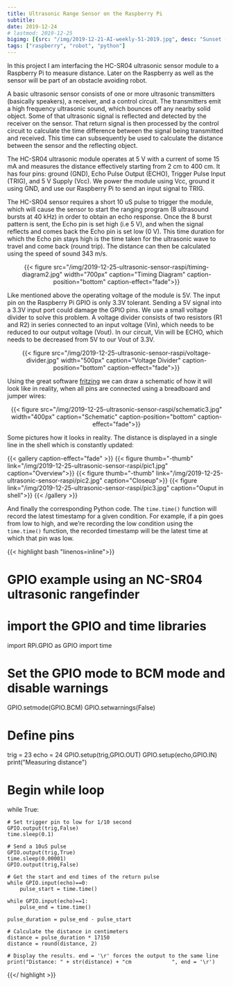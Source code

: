 ```yaml
---
title: Ultrasonic Range Sensor on the Raspberry Pi
subtitle: 
date: 2019-12-24
# lastmod: 2019-12-25
bigimg: [{src: "/img/2019-12-21-AI-weekly-51-2019.jpg", desc: "Sunset (2017)"}]
tags: ["raspberry", "robot", "python"]
---
```


In this project I am interfacing the HC-SR04 ultrasonic sensor module to a Raspberry Pi to measure distance. Later on the Raspberry as well as the sensor will be part of an obstacle avoiding robot.


<!--more-->


A basic ultrasonic sensor consists of one or more ultrasonic transmitters (basically speakers), a receiver, and a control circuit. The transmitters emit a high frequency ultrasonic sound, which bounces off any nearby solid object. Some of that ultrasonic signal is reflected and detected by the receiver on the sensor. That return signal is then processed by the control circuit to calculate the time difference between the signal being transmitted and received. This time can subsequently be used to calculate the distance between the sensor and the reflecting object.

The HC-SR04 ultrasonic module operates at 5 V with a current of some 15 mA and measures the distance effectively starting from 2 cm to 400 cm.  It has four pins: ground (GND), Echo Pulse Output (ECHO), Trigger Pulse Input (TRIG), and 5 V Supply (Vcc). We power the module using Vcc, ground it using GND, and use our Raspberry Pi to send an input signal to TRIG.

The HC-SR04 sensor requires a short 10 uS pulse to trigger the module, which will cause the sensor to start the ranging program (8 ultrasound bursts at 40 kHz) in order to obtain an echo response. Once the 8 burst pattern is sent, the Echo pin is set high (i.e 5 V), and when the signal reflects and comes back the Echo pin is set low (0 V). This time duration for which the Echo pin stays high is the time taken for the ultrasonic wave to travel and come back (round trip). The distance can then be calculated using the speed of sound 343 m/s.


<center>
{{< figure src="/img/2019-12-25-ultrasonic-sensor-raspi/timing-diagram2.jpg" width="700px" caption="Timing Diagram" caption-position="bottom" caption-effect="fade">}}
</center>


Like mentioned above the operating voltage of the module is 5V.  The input pin on the Raspberry Pi GPIO is only 3.3V tolerant. Sending a 5V signal into a 3.3V input port could damage the GPIO pins. We use a small voltage divider to solve this problem. A voltage divider consists of two resistors (R1 and R2) in series connected to an input voltage (Vin), which needs to be reduced to our output voltage (Vout). In our circuit, Vin will be ECHO, which needs to be decreased from 5V to our Vout of 3.3V.

<center>
{{< figure src="/img/2019-12-25-ultrasonic-sensor-raspi/voltage-divider.jpg" width="500px" caption="Voltage Divider" caption-position="bottom" caption-effect="fade">}}
</center>

Using the great software [fritzing](https://fritzing.org/home/) we can draw a schematic of how it will look like in reality, when all pins are connected using a breadboard and jumper wires:



<center>
{{< figure src="/img/2019-12-25-ultrasonic-sensor-raspi/schematic3.jpg" width="400px" caption="Schematic" caption-position="bottom" caption-effect="fade">}}
</center>

Some pictures how it looks in reality. The distance is displayed in a single line in the shell which is constantly updated:

{{< gallery caption-effect="fade" >}}
  {{< figure thumb="-thumb" link="/img/2019-12-25-ultrasonic-sensor-raspi/pic1.jpg" caption="Overview">}}
  {{< figure thumb="-thumb" link="/img/2019-12-25-ultrasonic-sensor-raspi/pic2.jpg" caption="Closeup">}}
  {{< figure link="/img/2019-12-25-ultrasonic-sensor-raspi/pic3.jpg" caption="Ouput in shell">}}
{{< /gallery >}}


And finally the corresponding Python code. The `time.time()` function will record the latest timestamp for a given condition. For example, if a pin goes from low to high, and we’re recording the low condition using the `time.time()` function, the recorded timestamp will be the latest time at which that pin was low.
  

{{< highlight bash "linenos=inline">}}
# GPIO example using an NC-SR04 ultrasonic rangefinder

# import the GPIO and time libraries
import RPi.GPIO as GPIO
import time

# Set the GPIO mode to BCM mode and disable warnings
GPIO.setmode(GPIO.BCM)
GPIO.setwarnings(False)

# Define pins
trig = 23
echo = 24
GPIO.setup(trig,GPIO.OUT)
GPIO.setup(echo,GPIO.IN)
print("Measuring distance")

# Begin while loop
while True:

    # Set trigger pin to low for 1/10 second
    GPIO.output(trig,False)
    time.sleep(0.1)

    # Send a 10uS pulse
    GPIO.output(trig,True)
    time.sleep(0.00001)
    GPIO.output(trig,False)

    # Get the start and end times of the return pulse
    while GPIO.input(echo)==0:
        pulse_start = time.time()

    while GPIO.input(echo)==1:
        pulse_end = time.time()

    pulse_duration = pulse_end - pulse_start

    # Calculate the distance in centimeters
    distance = pulse_duration * 17150
    distance = round(distance, 2)

    # Display the results. end = '\r' forces the output to the same line
    print("Distance: " + str(distance) + "cm             ", end = '\r')
{{</ highlight >}}